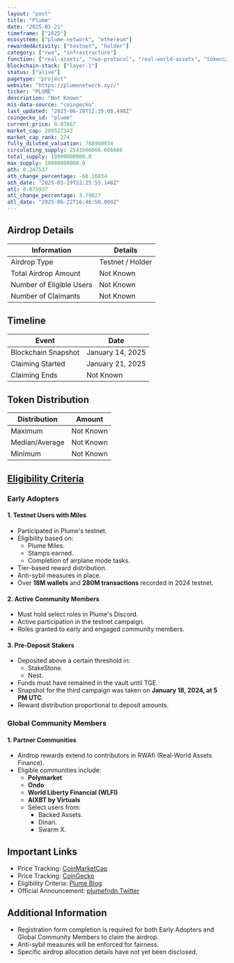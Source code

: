 ```yaml
---
layout: "post"
title: "Plume"
date: "2025-01-21"
timeframe: ["2025"]
ecosystem: ["plume-network", "ethereum"]
rewardedActivity: ["testnet", "holder"]
category: ["rwa", "infrastructure"]
function: ["real-assets", "rwa-protocol", "real-world-assets", "tokenization", "smart-contract-platform"]
blockchain-stack: ["layer-1"]
status: ["alive"]
pagetype: "project"
website: "https://plumenetwork.xyz/"
ticker: "PLUME"
description: "Not Known"
mis-data-source: "coingecko"
last_updated: "2025-06-28T12:35:08.498Z"
coingecko_id: "plume"
current_price: 0.07887
market_cap: 200527342
market_cap_rank: 274
fully_diluted_valuation: 788960034
circulating_supply: 2541666666.666666
total_supply: 10000000000.0
max_supply: 10000000000.0
ath: 0.247537
ath_change_percentage: -68.16034
ath_date: "2025-03-19T22:25:55.148Z"
atl: 0.075937
atl_change_percentage: 3.79027
atl_date: "2025-06-22T16:46:50.000Z"
---
```


## Airdrop Details

| Information              | Details          |
| ------------------------ | ---------------- |
| Airdrop Type             | Testnet / Holder |
| Total Airdrop Amount     | Not Known        |
| Number of Eligible Users | Not Known        |
| Number of Claimants      | Not Known        |

## Timeline

| Event               | Date             |
| ------------------- | ---------------- |
| Blockchain Snapshot | January 14, 2025 |
| Claiming Started    | January 21, 2025 |
| Claiming Ends       | Not Known        |

## Token Distribution

| Distribution   | Amount    |
| -------------- | --------- |
| Maximum        | Not Known |
| Median/Average | Not Known |
| Minimum        | Not Known |

## [Eligibility Criteria](https://plumenetwork.xyz/blog/airdrop)

### **Early Adopters**

#### **1. Testnet Users with Miles**

- Participated in Plume's testnet.
- Eligibility based on:
  - Plume Miles.
  - Stamps earned.
  - Completion of airplane mode tasks.
- Tier-based reward distribution.
- Anti-sybil measures in place.
- Over **18M wallets** and **280M transactions** recorded in 2024 testnet.

#### **2. Active Community Members**

- Must hold select roles in Plume's Discord.
- Active participation in the testnet campaign.
- Roles granted to early and engaged community members.

#### **3. Pre-Deposit Stakers**

- Deposited above a certain threshold in:
  - StakeStone.
  - Nest.
- Funds must have remained in the vault until TGE.
- Snapshot for the third campaign was taken on **January 18, 2024, at 5 PM UTC**.
- Reward distribution proportional to deposit amounts.

### **Global Community Members**

#### **1. Partner Communities**

- Airdrop rewards extend to contributors in RWAfi (Real-World Assets Finance).
- Eligible communities include:
  - **Polymarket**
  - **Ondo**
  - **World Liberty Financial (WLFI)**
  - **AIXBT by Virtuals**
  - Select users from:
    - Backed Assets.
    - Dinari.
    - Swarm X.

## Important Links

- Price Tracking: [CoinMarketCap](https://coinmarketcap.com/currencies/plume)
- Price Tracking: [CoinGecko](https://www.coingecko.com/en/coins/plume)
- Eligibility Criteria: [Plume Blog](https://plumenetwork.xyz/blog/airdrop)
- Official Announcement: [plumefndn Twitter](hhttps://x.com/plumefndn/status/1881621054663319881)

## Additional Information

- Registration form completion is required for both Early Adopters and Global Community Members to claim the airdrop.
- Anti-sybil measures will be enforced for fairness.
- Specific airdrop allocation details have not yet been disclosed.